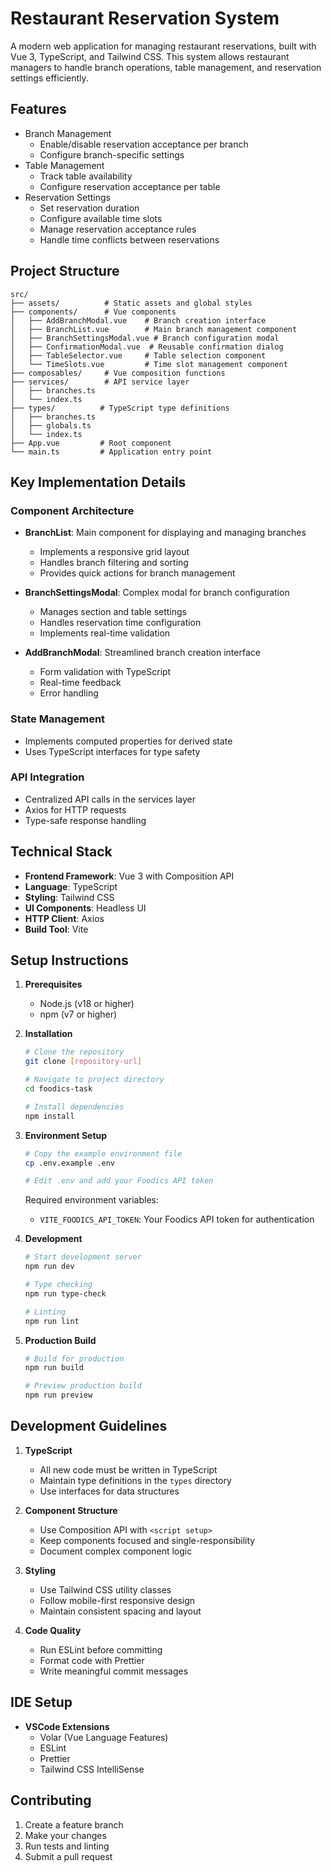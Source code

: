 # Restaurant Reservation System

A modern web application for managing restaurant reservations, built with Vue 3, TypeScript, and Tailwind CSS. This system allows restaurant managers to handle branch operations, table management, and reservation settings efficiently.

## Features

- Branch Management
  - Enable/disable reservation acceptance per branch
  - Configure branch-specific settings
- Table Management
  - Track table availability
  - Configure reservation acceptance per table
- Reservation Settings
  - Set reservation duration
  - Configure available time slots
  - Manage reservation acceptance rules
  - Handle time conflicts between reservations

## Project Structure

```
src/
├── assets/          # Static assets and global styles
├── components/      # Vue components
│   ├── AddBranchModal.vue    # Branch creation interface
│   ├── BranchList.vue        # Main branch management component
│   ├── BranchSettingsModal.vue # Branch configuration modal
│   ├── ConfirmationModal.vue  # Reusable confirmation dialog
│   ├── TableSelector.vue     # Table selection component
│   └── TimeSlots.vue         # Time slot management component
├── composables/     # Vue composition functions
├── services/        # API service layer
│   ├── branches.ts
│   └── index.ts
├── types/          # TypeScript type definitions
│   ├── branches.ts
│   ├── globals.ts
│   └── index.ts
├── App.vue         # Root component
└── main.ts         # Application entry point
```

## Key Implementation Details

### Component Architecture

- **BranchList**: Main component for displaying and managing branches

  - Implements a responsive grid layout
  - Handles branch filtering and sorting
  - Provides quick actions for branch management

- **BranchSettingsModal**: Complex modal for branch configuration

  - Manages section and table settings
  - Handles reservation time configuration
  - Implements real-time validation

- **AddBranchModal**: Streamlined branch creation interface
  - Form validation with TypeScript
  - Real-time feedback
  - Error handling

### State Management

- Implements computed properties for derived state
- Uses TypeScript interfaces for type safety

### API Integration

- Centralized API calls in the services layer
- Axios for HTTP requests
- Type-safe response handling

## Technical Stack

- **Frontend Framework**: Vue 3 with Composition API
- **Language**: TypeScript
- **Styling**: Tailwind CSS
- **UI Components**: Headless UI
- **HTTP Client**: Axios
- **Build Tool**: Vite

## Setup Instructions

1. **Prerequisites**

   - Node.js (v18 or higher)
   - npm (v7 or higher)

2. **Installation**

   ```sh
   # Clone the repository
   git clone [repository-url]

   # Navigate to project directory
   cd foodics-task

   # Install dependencies
   npm install
   ```

3. **Environment Setup**

   ```sh
   # Copy the example environment file
   cp .env.example .env

   # Edit .env and add your Foodics API token
   ```

   Required environment variables:

   - `VITE_FOODICS_API_TOKEN`: Your Foodics API token for authentication

4. **Development**

   ```sh
   # Start development server
   npm run dev

   # Type checking
   npm run type-check

   # Linting
   npm run lint
   ```

5. **Production Build**

   ```sh
   # Build for production
   npm run build

   # Preview production build
   npm run preview
   ```

## Development Guidelines

1. **TypeScript**

   - All new code must be written in TypeScript
   - Maintain type definitions in the `types` directory
   - Use interfaces for data structures

2. **Component Structure**

   - Use Composition API with `<script setup>`
   - Keep components focused and single-responsibility
   - Document complex component logic

3. **Styling**

   - Use Tailwind CSS utility classes
   - Follow mobile-first responsive design
   - Maintain consistent spacing and layout

4. **Code Quality**
   - Run ESLint before committing
   - Format code with Prettier
   - Write meaningful commit messages

## IDE Setup

- **VSCode Extensions**
  - Volar (Vue Language Features)
  - ESLint
  - Prettier
  - Tailwind CSS IntelliSense

## Contributing

1. Create a feature branch
2. Make your changes
3. Run tests and linting
4. Submit a pull request
